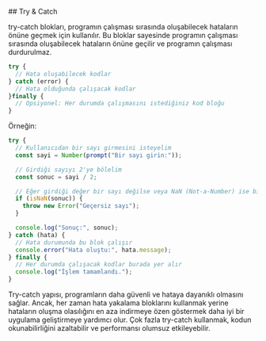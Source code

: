 ## Try & Catch

try-catch blokları, programın çalışması sırasında oluşabilecek hataların önüne geçmek için kullanılır. Bu bloklar sayesinde programın çalışması sırasında oluşabilecek hataların önüne geçilir ve programın çalışması durdurulmaz. 

```js
try {
  // Hata oluşabilecek kodlar
} catch (error) {
  // Hata olduğunda çalışacak kodlar
}finally {
  // Opsiyonel: Her durumda çalışmasını istediğiniz kod bloğu
}
```

Örneğin:

```js
try {
  // Kullanıcıdan bir sayı girmesini isteyelim
  const sayi = Number(prompt("Bir sayı girin:"));

  // Girdiği sayıyı 2'ye bölelim
  const sonuc = sayi / 2;

  // Eğer girdiği değer bir sayı değilse veya NaN (Not-a-Number) ise bir hata oluşacaktır
  if (isNaN(sonuc)) {
    throw new Error("Geçersiz sayı");
  }

  console.log("Sonuç:", sonuc);
} catch (hata) {
  // Hata durumunda bu blok çalışır
  console.error("Hata oluştu:", hata.message);
} finally {
  // Her durumda çalışacak kodlar burada yer alır
  console.log("İşlem tamamlandı.");
}
```

Try-catch yapısı, programların daha güvenli ve hataya dayanıklı olmasını sağlar. Ancak, her zaman hata yakalama bloklarını kullanmak yerine hataların oluşma olasılığını en aza indirmeye özen göstermek daha iyi bir uygulama geliştirmeye yardımcı olur. Çok fazla try-catch kullanmak, kodun okunabilirliğini azaltabilir ve performansı olumsuz etkileyebilir. 
